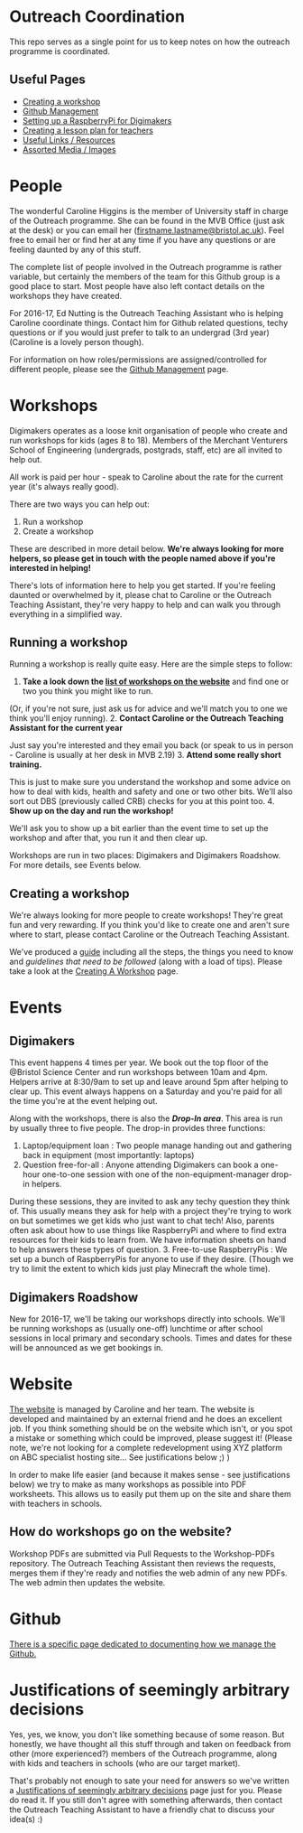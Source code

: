 # Outreach Coordination
This repo serves as a single point for us to keep notes on how the outreach programme is coordinated.

## Useful Pages

* [Creating a workshop](Workshops/Creating-A-Workshop.md)
* [Github Management](Github-Management.md)
* [Setting up a RaspberryPi for Digimakers](RPi-Setup/)
* [Creating a lesson plan for teachers](Workshops/Lesson-Plans.md)
* [Useful Links / Resources](Resources/)
* [Assorted Media / Images](Media/)

# People

The wonderful Caroline Higgins is the member of University staff in charge of the Outreach programme. She can be found in the MVB Office (just ask at the desk) or you can email her (firstname.lastname@bristol.ac.uk). Feel free to email her or find her at any time if you have any questions or are feeling daunted by any of this stuff.

The complete list of people involved in the Outreach programme is rather variable, but certainly the members of the team for this Github group is a good place to start. Most people have also left contact details on the workshops they have created.

For 2016-17, Ed Nutting is the Outreach Teaching Assistant who is helping Caroline coordinate things. Contact him for Github related questions, techy questions or if you would just prefer to talk to an undergrad (3rd year) (Caroline is a lovely person though).

For information on how roles/permissions are assigned/controlled for different people, please see the [Github Management](Github-Management.md) page.

# Workshops

Digimakers operates as a loose knit organisation of people who create and run workshops for kids (ages 8 to 18). Members of the Merchant Venturers School of Engineering (undergrads, postgrads, staff, etc) are all invited to help out.

All work is paid per hour - speak to Caroline about the rate for the current year (it's always really good).

There are two ways you can help out:

1. Run a workshop
2. Create a workshop

These are described in more detail below. **We're always looking for more helpers, so please get in touch with the people named above if you're interested in helping!**

There's lots of information here to help you get started. If you're feeling daunted or overwhelmed by it, please chat to Caroline or the Outreach Teaching Assistant, they're very happy to help and can walk you through everything in a simplified way.

## Running a workshop

Running a workshop is really quite easy. Here are the simple steps to follow:

1. **Take a look down the [list of workshops on the website](http://www.digimakers.co.uk)** and find one or two you think you might like to run.

  (Or, if you're not sure, just ask us for advice and we'll match you to one we think you'll enjoy running).
2. **Contact Caroline or the Outreach Teaching Assistant for the current year**

  Just say you're interested and they email you back (or speak to us in person - Caroline is usually at her desk in MVB 2.19)
3. **Attend some really short training.**

  This is just to make sure you understand the workshop and some advice on how to deal with kids, health and safety and one or two other bits. We'll also sort out DBS (previously called CRB) checks for you at this point too.
4. **Show up on the day and run the workshop!**

  We'll ask you to show up a bit earlier than the event time to set up the workshop and after that, you run it and then clear up.

Workshops are run in two places: Digimakers and Digimakers Roadshow. For more details, see Events below.

## Creating a workshop

We're always looking for more people to create workshops! They're great fun and very rewarding. If you think you'd like to create one and aren't sure where to start, please contact Caroline or the Outreach Teaching Assistant.

We've produced a [guide](Workshops/Creating-A-Workshop.md) including all the steps, the things you need to know and *guidelines that need to be followed* (along with a load of tips). Please take a look at the [Creating A Workshop](Workshops/Creating-A-Workshop.md) page.


# Events

## Digimakers

This event happens 4 times per year. We book out the top floor of the @Bristol Science Center and run workshops between 10am and 4pm. Helpers arrive at 8:30/9am to set up and leave around 5pm after helping to clear up. This event always happens on a Saturday and you're paid for all the time you're at the event helping out.

Along with the workshops, there is also the ***Drop-In area***. This area is run by usually three to five people. The drop-in provides three functions:

1. Laptop/equipment loan : Two people manage handing out and gathering back in equipment (most importantly: laptops)
2. Question free-for-all : Anyone attending Digimakers can book a one-hour one-to-one session with one of the non-equipment-manager drop-in helpers.

  During these sessions, they are invited to ask any techy question they think of. This usually means they ask for help with a project they're trying to work on but sometimes we get kids who just want to chat tech! Also, parents often ask about how to use things like RaspberryPi and where to find extra resources for their kids to learn from. We have information sheets on hand to help answers these types of question.
3. Free-to-use RaspberryPis : We set up a bunch of RaspberryPis for anyone to use if they desire. (Though we try to limit the extent to which kids just play Minecraft the whole time).

## Digimakers Roadshow

New for 2016-17, we'll be taking our workshops directly into schools. We'll be running workshops as (usually one-off) lunchtime or after school sessions in local primary and secondary schools. Times and dates for these will be announced as we get bookings in.


# Website

[The website](http://www.digimakers.co.uk) is managed by Caroline and her team. The website is developed and maintained by an external friend and he does an excellent job. If you think something should be on the website which isn't, or you spot a mistake or something which could be improved, please suggest it! (Please note, we're not looking for a complete redevelopment using XYZ platform on ABC specialist hosting site... See justifications below ;) )

In order to make life easier (and because it makes sense - see justifications below) we try to make as many workshops as possible into PDF worksheets. This allows us to easily put them up on the site and share them with teachers in schools.

## How do workshops go on the website?

Workshop PDFs are submitted via Pull Requests to the Workshop-PDFs repository. The Outreach Teaching Assistant then reviews the requests, merges them if they're ready and notifies the web admin of any new PDFs. The web admin then updates the website.


# Github

[There is a specific page dedicated to documenting how we manage the Github.](Github-Management.md)


# Justifications of seemingly arbitrary decisions

Yes, yes, we know, you don't like something because of some reason. But honestly, we have thought all this stuff through and taken on feedback from other (more experienced?) members of the Outreach programme, along with kids and teachers in schools (who are our target market).

That's probably not enough to sate your need for answers so we've written a [Justifications of seemingly arbitrary decisions](Justifications.md) page just for you. Please do read it. If you still don't agree with something afterwards, then contact the Outreach Teaching Assistant to have a friendly chat to discuss your idea(s) :)
